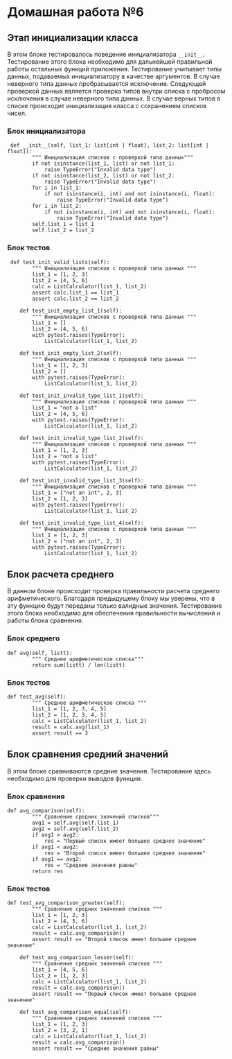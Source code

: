 # Домашная работа №6

## Этап инициализации класса

В этом блоке тестировалось поведение инициализатора `__init__`. Тестирование этого блока необходимо для дальнейшей правильной работы остальных функций приложения. Тестирование учитывает типы данных, подаваемых инициализатору в качестве аргументов. В случае неверного типа данных пробрасывается исключение. Следующей проверкой данных является проверка типов внутри списка с пробросом исключения в случае неверного типа данных. В случае верных типов в списке происходит инициализация класса с сохранением списков чисел.

### Блок инициализатора

```
 def __init__(self, list_1: list[int | float], list_2: list[int | float]):
        """ Инициализация списков с проверкой типа данных"""
        if not isinstance(list_1, list) or not list_1:
            raise TypeError("Invalid data type")
        if not isinstance(list_2, list) or not list_2:
            raise TypeError("Invalid data type")
        for i in list_1:
            if not isinstance(i, int) and not isinstance(i, float):
                raise TypeError("Invalid data type")
        for i in list_2:
            if not isinstance(i, int) and not isinstance(i, float):
                raise TypeError("Invalid data type")
        self.list_1 = list_1
        self.list_2 = list_2
```

### Блок тестов
```
 def test_init_valid_lists(self):
        """ Инициализация списков с проверкой типа данных """
        list_1 = [1, 2, 3]
        list_2 = [4, 5, 6]
        calc = ListCalculator(list_1, list_2)
        assert calc.list_1 == list_1
        assert calc.list_2 == list_2

    def test_init_empty_list_1(self):
        """ Инициализация списков с проверкой типа данных """
        list_1 = []
        list_2 = [4, 5, 6]
        with pytest.raises(TypeError):
            ListCalculator(list_1, list_2)

    def test_init_empty_list_2(self):
        """ Инициализация списков с проверкой типа данных """
        list_1 = [1, 2, 3]
        list_2 = []
        with pytest.raises(TypeError):
            ListCalculator(list_1, list_2)

    def test_init_invalid_type_list_1(self):
        """ Инициализация списков с проверкой типа данных """
        list_1 = "not a list"
        list_2 = [4, 5, 6]
        with pytest.raises(TypeError):
            ListCalculator(list_1, list_2)

    def test_init_invalid_type_list_2(self):
        """ Инициализация списков с проверкой типа данных """
        list_1 = [1, 2, 3]
        list_2 = "not a list"
        with pytest.raises(TypeError):
            ListCalculator(list_1, list_2)

    def test_init_invalid_type_list_3(self):
        """ Инициализация списков с проверкой типа данных """
        list_1 = ["not an int", 2, 3]
        list_2 = [1, 2, 3]
        with pytest.raises(TypeError):
            ListCalculator(list_1, list_2)

    def test_init_invalid_type_list_4(self):
        """ Инициализация списков с проверкой типа данных """
        list_1 = [1, 2, 3]
        list_2 = ["not an int", 2, 3]
        with pytest.raises(TypeError):
            ListCalculator(list_1, list_2)
```



## Блок расчета среднего

В данном блоке происходит проверка правильности расчета среднего арифметического. Благодаря предыдущему блоку мы уверены, что в эту функцию будут переданы только валидные значения. Тестирование этого блока необходимо для обеспечения правильности вычислений и работы блока сравнения.

### Блок среднего
```
def avg(self, listt):
        """ Среднее арифметическое списка"""
        return sum(listt) / len(listt)
```

### Блок тестов
```
def test_avg(self):
        """ Среднее арифметическое списка """
        list_1 = [1, 2, 3, 4, 5]
        list_2 = [1, 2, 3, 4, 5]
        calc = ListCalculator(list_1, list_2)
        result = calc.avg(list_1)
        assert result == 3
```

## Блок сравнения средний значений

В этом блоке сравниваются средние значения. Тестирование здесь необходимо для проверки выводов функции.

### Блок сравнения
```
def avg_comparison(self):
        """ Сравнение средних значений списков"""
        avg1 = self.avg(self.list_1)
        avg2 = self.avg(self.list_2)
        if avg1 > avg2:
            res = "Первый список имеет большее среднее значение"
        if avg1 < avg2:
            res = "Второй список имеет большее среднее значение"
        if avg1 == avg2:
            res = "Средние значения равны"
        return res
```
### Блок тестов
```
def test_avg_comparison_greater(self):
        """ Сравнение средних значений списков """
        list_1 = [1, 2, 3]
        list_2 = [4, 5, 6]
        calc = ListCalculator(list_1, list_2)
        result = calc.avg_comparison()
        assert result == "Второй список имеет большее среднее значение"

    def test_avg_comparison_lesser(self):
        """ Сравнение средних значений списков """
        list_1 = [4, 5, 6]
        list_2 = [1, 2, 3]
        calc = ListCalculator(list_1, list_2)
        result = calc.avg_comparison()
        assert result == "Первый список имеет большее среднее значение"

    def test_avg_comparison_equal(self):
        """ Сравнение средних значений списков """
        list_1 = [1, 2, 3]
        list_2 = [3, 2, 1]
        calc = ListCalculator(list_1, list_2)
        result = calc.avg_comparison()
        assert result == "Средние значения равны"
```